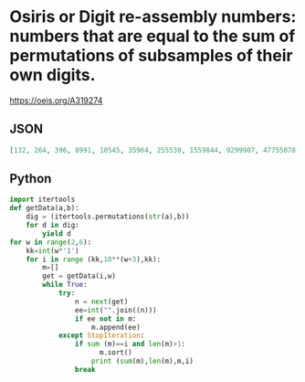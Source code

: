 # Osiris or Digit re\-assembly numbers: numbers that are equal to the sum of permutations of subsamples of their own digits\.
https://oeis.org/A319274
## JSON
```JSON
[132, 264, 396, 8991, 10545, 35964, 255530, 1559844, 9299907, 47755078, 89599104, 167264994, 283797162, 473995260, 3929996070, 6379993620, 10009998999, 11111111110, 22222222220, 33333333330, 44444444440, 55555555550, 66666666660, 77777777770, 88888888880, 99999999990]
```
## Python
```Python
import itertools
def getData(a,b):
    dig = (itertools.permutations(str(a),b))
    for d in dig:
        yield d
for w in range(2,6):
    kk=int(w*'1')
    for i in range (kk,10**(w+3),kk):
        m=[]
        get = getData(i,w)
        while True:
            try:
                n = next(get)
                ee=int("".join((n)))
                if ee not in m:
                    m.append(ee)
            except StopIteration:
                if sum (m)==i and len(m)>1:
                      m.sort()
                    print (sum(m),len(m),m,i)
                break
```
